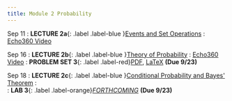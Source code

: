 ```yaml
---
title: Module 2 Probability
---
```


Sep 11
: **LECTURE 2a**{: .label .label-blue }[Events and Set Operations](/assets/lectures/M2-Probability/M2a-Events-Set-Operations-Handout.pdf)
  :  [Echo360 Video](https://echo360.org/lesson/G_cfa36933-c0df-42df-a2b7-d31e4be7f9a2_47c3b0d1-758e-4090-99ce-7fc3cdd96573_2025-09-11T13:00:00.000_2025-09-11T14:15:00.000/classroom)


Sep 16
: **LECTURE 2b**{: .label .label-blue }[Theory of Probability](/assets/lectures/M2-Probability/M2b-Theory-Of-Probability-Handout.pdf)
  :  [Echo360 Video](https://echo360.org/lesson/G_cfa36933-c0df-42df-a2b7-d31e4be7f9a2_47c3b0d1-758e-4090-99ce-7fc3cdd96573_2025-09-16T13:00:00.000_2025-09-16T14:15:00.000/classroom)
: **PROBLEM SET 3**{: .label .label-red}[PDF](/assets/problem-sets/PS3.pdf), [LaTeX](/assets/problem-sets/PS3.tex)  **(Due 9/23)** 
  
Sep 18
: **LECTURE 2c**{: .label .label-blue }[Conditional Probability and Bayes' Theorem](/assets/lectures/M2-Probability/M2c-Conditional-Probability-Handout.pdf)
  :  
: **LAB 3**{: .label .label-orange}[*FORTHCOMING*](#) **(Due 9/23)** 
